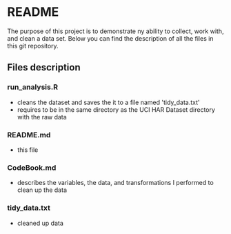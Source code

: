 # README

The purpose of this project is to demonstrate ny ability to collect, work with, and clean a data set. Below you can find the description of all the files in this git repository.

## Files description

### run_analysis.R
  * cleans the dataset and saves the it to a file named 'tidy_data.txt'
  * requires to be in the same directory as the UCI HAR Dataset directory with the raw data
### README.md
 * this file
### CodeBook.md
  * describes the variables, the data, and transformations I performed to clean up the data 
### tidy_data.txt
  * cleaned up data